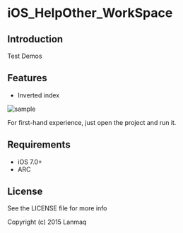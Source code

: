 # iOS_HelpOther_WorkSpace
## Introduction

Test Demos

## Features

- Inverted index

![sample](https://raw.githubusercontent.com/Lanmaq/iOS_HelpOther_WorkSpace/master/Demo.gif)

For first-hand experience, just open the project and run it.

## Requirements

- iOS 7.0+
- ARC

## License

See the LICENSE file for more info

Copyright (c) 2015 Lanmaq
